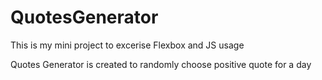 # QuotesGenerator
This is my mini project to excerise Flexbox and JS usage  

Quotes Generator is created to randomly choose positive quote for a day 
